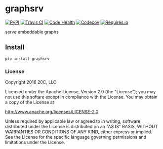 # graphsrv

[![PyPI](https://img.shields.io/pypi/v/graphsrv.svg?maxAge=3600)](https://pypi.python.org/pypi/graphsrv)
[![Travis CI](https://img.shields.io/travis/20c/graphsrv.svg?maxAge=3600)](https://travis-ci.org/20c/graphsrv)
[![Code Health](https://landscape.io/github/20c/graphsrv/master/landscape.svg?style=flat)](https://landscape.io/github/20c/graphsrv/master)
[![Codecov](https://img.shields.io/codecov/c/github/20c/graphsrv/master.svg?maxAge=3600)](https://codecov.io/github/20c/graphsrv)
[![Requires.io](https://img.shields.io/requires/github/20c/graphsrv.svg?maxAge=3600)](https://requires.io/github/20c/graphsrv/requirements)

serve embeddable graphs

## Install

```sh
pip install graphsrv
```

### License

Copyright 2016 20C, LLC

Licensed under the Apache License, Version 2.0 (the "License");
you may not use this softare except in compliance with the License.
You may obtain a copy of the License at

   http://www.apache.org/licenses/LICENSE-2.0

Unless required by applicable law or agreed to in writing, software
distributed under the License is distributed on an "AS IS" BASIS,
WITHOUT WARRANTIES OR CONDITIONS OF ANY KIND, either express or implied.
See the License for the specific language governing permissions and
limitations under the License.
